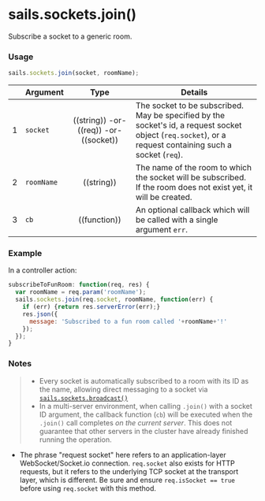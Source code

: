 # sails.sockets.join()

Subscribe a socket to a generic room.

### Usage

```js
sails.sockets.join(socket, roomName);
```


|   | Argument   | Type        | Details |
|---|------------|:-----------:|---------|
| 1 | `socket`   | ((string)) -or- ((req)) -or- ((socket)) | The socket to be subscribed.  May be specified by the socket's id, a request socket object (`req.socket`), or a request containing such a socket (`req`).
| 2 | `roomName` | ((string))  | The name of the room to which the socket will be subscribed.  If the room does not exist yet, it will be created.
| 3 | `cb`       | ((function))| An optional callback which will be called with a single argument `err`.

### Example

In a controller action:

```javascript
subscribeToFunRoom: function(req, res) {
  var roomName = req.param('roomName');
  sails.sockets.join(req.socket, roomName, function(err) {
    if (err) {return res.serverError(err);}
    res.json({
      message: 'Subscribed to a fun room called '+roomName+'!'
    });
  });
}
```

### Notes
> + Every socket is automatically subscribed to a room with its ID as the name, allowing direct messaging to a socket via [`sails.sockets.broadcast()`](http://sailsjs.org/documentation/reference/web-sockets/sails-sockets/sails-sockets-broadcast)
> + In a multi-server environment, when calling `.join()` with a socket ID argument, the callback function (`cb`) will be executed when the `.join()` call completes _on the current server_.  This does not guarantee that other servers in the cluster have already finished running the operation.
+ The phrase "request socket" here refers to an application-layer WebSocket/Socket.io connection.  `req.socket` also exists for HTTP requests, but it refers to the underlying TCP socket at the transport layer, which is different.  Be sure and ensure `req.isSocket == true` before using `req.socket` with this method.


<docmeta name="displayName" value="join()">

